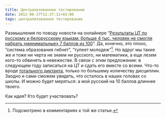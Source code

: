 ```yaml
---
title: Централизованное тестирование
date: 2012-06-27T12:37:11+03:00
tags: централизованное тестирование
---
```


Размышления по поводу новости на онлайнере “[Результаты ЦТ по русскому и белорусскому языкам: больше 4 тыс. человек не смогли набрать «минимальные» 7 баллов из 100](http://dengi.onliner.by/2012/06/27/ct-2/)”. Да, конечно, это плохо, “система образования гибнет”, “тупеет молодеж”[^1]. Но вдруг мы такие же и тоже ни черта не знаем ни русского, ни математики, а еще лезем кого-то обвинять в невежестве. В связи с этим предложение: в следующем году записаться на ЦТ и сдать его вместе со всеми. Что-то вроде [тотального диктанта](http://totaldict.ru/), только по большему количеству дисциплин. Заодно и сами сможем увидеть, что осталось в наших головах со школы. И можно будет меряться: а мой русский на 10 баллов длиннее твоего.

Как идея? Кто будет участвовать?

[^1]: Подсмотрено в комментариях к той же статье.